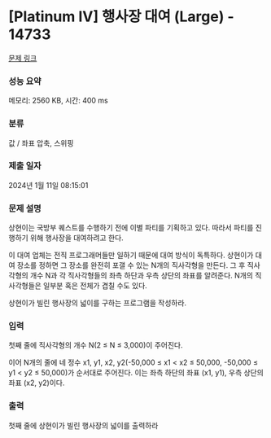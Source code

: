 # [Platinum IV] 행사장 대여 (Large) - 14733 

[문제 링크](https://www.acmicpc.net/problem/14733) 

### 성능 요약

메모리: 2560 KB, 시간: 400 ms

### 분류

값 / 좌표 압축, 스위핑

### 제출 일자

2024년 1월 11일 08:15:01

### 문제 설명

<p>상현이는 국방부 퀘스트를 수행하기 전에 이별 파티를 기획하고 있다. 따라서 파티를 진행하기 위해 행사장을 대여하려고 한다.</p>

<p>이 대여 업체는 전직 프로그래머들만 일하기 때문에 대여 방식이 독특하다. 상현이가 대여 장소를 정하면 그 장소를 완전히 포갤 수 있는 N개의 직사각형을 만든다. 그 후 직사각형의 개수 N과 각 직사각형들의 좌측 하단과 우측 상단의 좌표를 알려준다. N개의 직사각형들은 일부분 혹은 전체가 겹칠 수도 있다.</p>

<p>상현이가 빌린 행사장의 넓이를 구하는 프로그램을 작성하라.</p>

### 입력 

 <p>첫째 줄에 직사각형의 개수 N(2 ≤ N ≤ 3,000)이 주어진다.</p>

<p>이어 N개의 줄에 네 정수 x1, y1, x2, y2(-50,000 ≤ x1 < x2 ≤ 50,000, -50,000 ≤ y1 < y2 ≤ 50,000)가 순서대로 주어진다. 이는 좌측 하단의 좌표 (x1, y1), 우측 상단의 좌표 (x2, y2)이다.</p>

### 출력 

 <p>첫째 줄에 상현이가 빌린 행사장의 넓이를 출력하라</p>

